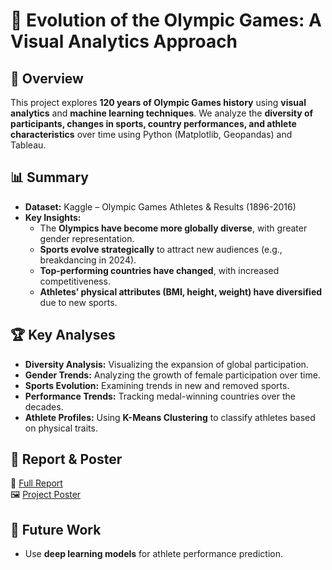 # 🏅 Evolution of the Olympic Games: A Visual Analytics Approach

## 📌 Overview  
This project explores **120 years of Olympic Games history** using **visual analytics** and **machine learning techniques**. We analyze the **diversity of participants, changes in sports, country performances, and athlete characteristics** over time using Python (Matplotlib, Geopandas) and Tableau.

## 📊 Summary  
- **Dataset:** Kaggle – Olympic Games Athletes & Results (1896-2016)  
- **Key Insights:**
  - The **Olympics have become more globally diverse**, with greater gender representation.
  - **Sports evolve strategically** to attract new audiences (e.g., breakdancing in 2024).
  - **Top-performing countries have changed**, with increased competitiveness.
  - **Athletes’ physical attributes (BMI, height, weight) have diversified** due to new sports.

## 🏆 Key Analyses  
- **Diversity Analysis:** Visualizing the expansion of global participation.  
- **Gender Trends:** Analyzing the growth of female participation over time.  
- **Sports Evolution:** Examining trends in new and removed sports.  
- **Performance Trends:** Tracking medal-winning countries over the decades.  
- **Athlete Profiles:** Using **K-Means Clustering** to classify athletes based on physical traits.

## 📜 Report & Poster  
🔗 [Full Report](reports/Olympic_Games_Analysis.pdf)  
🖼️ [Project Poster](reports/Olympic_Games_Poster.pdf)  

## 🚀 Future Work  
- Use **deep learning models** for athlete performance prediction.